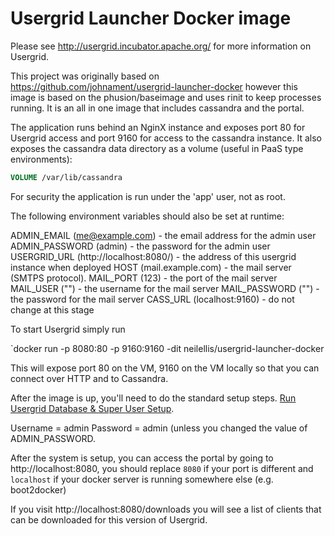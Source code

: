 Usergrid Launcher Docker image
==============================


Please see http://usergrid.incubator.apache.org/ for more information on Usergrid.

This project was originally based on https://github.com/johnament/usergrid-launcher-docker however this image is based on the phusion/baseimage and uses rinit to keep processes running. It is an all in one image that includes cassandra and the portal.

The application runs behind an NginX instance and exposes port 80 for Usergrid access and port 9160 for access to the cassandra instance. It also exposes the cassandra data directory as a volume (useful in PaaS type environments):

```dockerfile
VOLUME /var/lib/cassandra
```

For security the application is run under the 'app' user, not as root.

The following environment variables should also be set at runtime:

ADMIN_EMAIL (me@example.com) - the email address for the admin user
ADMIN_PASSWORD (admin) - the password for the admin user
USERGRID_URL (http://localhost:8080/) - the address of this usergrid instance when deployed
HOST (mail.example.com) - the mail server (SMTPS protocol).
MAIL_PORT (123) - the port of the mail server
MAIL_USER ("") - the username for the mail server
MAIL_PASSWORD ("") - the password for the mail server
CASS_URL (localhost:9160) - do not change at this stage


To start Usergrid simply run

`docker run -p 8080:80 -p 9160:9160 -dit neilellis/usergrid-launcher-docker

This will expose port 80 on the VM, 9160 on the VM locally so that you can connect over HTTP and to Cassandra.

After the image is up, you'll need to do the standard setup steps.  [Run Usergrid Database & Super User Setup](http://usergrid.readthedocs.org/en/latest/deploy-local.html#run-usergrid-database-super-user-setup).

Username = admin Password = admin (unless you changed the value of ADMIN_PASSWORD.

After the system is setup, you can access the portal by going to http://localhost:8080, you should replace `8080` if your port is different and `localhost` if your docker server is running somewhere else (e.g. boot2docker)


If you visit http://localhost:8080/downloads you will see a list of clients that can be downloaded for this version of Usergrid.
